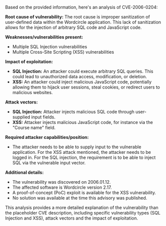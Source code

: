 Based on the provided information, here's an analysis of CVE-2006-0204:

**Root cause of vulnerability:**
The root cause is improper sanitization of user-defined data within the Wordcircle application. This lack of sanitization allows for the injection of arbitrary SQL code and JavaScript code.

**Weaknesses/vulnerabilities present:**
- Multiple SQL Injection vulnerabilities
- Multiple Cross-Site Scripting (XSS) vulnerabilities

**Impact of exploitation:**
- **SQL Injection:** An attacker could execute arbitrary SQL queries. This could lead to unauthorized data access, modification, or deletion.
- **XSS:** An attacker could inject malicious JavaScript code, potentially allowing them to hijack user sessions, steal cookies, or redirect users to malicious websites.

**Attack vectors:**
- **SQL Injection:** Attacker injects malicious SQL code through user-supplied input fields.
- **XSS:** Attacker injects malicious JavaScript code, for instance via the "Course name" field.

**Required attacker capabilities/position:**
- The attacker needs to be able to supply input to the vulnerable application. For the XSS attack mentioned, the attacker needs to be logged in. For the SQL injection, the requirement is to be able to inject SQL via the vulnerable input vector.

**Additional details:**

- The vulnerability was discovered on 2006.01.12.
- The affected software is Wordcircle version 2.17.
- A proof-of-concept (PoC) exploit is available for the XSS vulnerability.
- No solution was available at the time this advisory was published.

This analysis provides a more detailed explanation of the vulnerability than the placeholder CVE description, including specific vulnerability types (SQL Injection and XSS), attack vectors and the impact of exploitation.